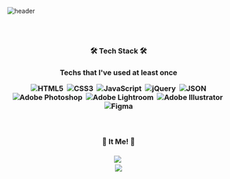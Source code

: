 ![header](https://capsule-render.vercel.app/api?type=slice&color=gradient&height=200&section=header&text=Hi!%20I'm%20Na-Hyeon!&fontAlign=50&fontAlignY=70&fontSize=90&fontColor=333333)

<br>
<br>
<h3 align="center">🛠&#32;Tech Stack&#32;🛠<h3>
<p align="center">Techs that I've used at least once<p>
 

<p align="center">
  <img alt="HTML5" src ="https://img.shields.io/badge/HTML5-E34F26.svg?&style=for-the-badge&logo=HTML5&logoColor=white"/>&nbsp
  <img alt="CSS3" src ="https://img.shields.io/badge/CSS3-1572B6.svg?&style=for-the-badge&logo=CSS3&logoColor="/>&nbsp
  <img alt="JavaScript" src ="https://img.shields.io/badge/JavaScript-F7DF1E.svg?&style=for-the-badge&logo=JavaScript&logoColor=white"/>&nbsp
  <img alt="jQuery" src ="https://img.shields.io/badge/jQuery-0769AD.svg?&style=for-the-badge&logo=jQuery&logoColor=white"/>&nbsp
  <img alt="JSON" src ="https://img.shields.io/badge/JSON-000000.svg?&style=for-the-badge&logo=JSON&logoColor=white"/>
  <br>
  <img alt="Adobe Photoshop" src ="https://img.shields.io/badge/Adobe Photoshop-31A8FF.svg?&style=for-the-badge&logo=Adobe Photoshop&logoColor=white"/>&nbsp
  <img alt="Adobe Lightroom" src ="https://img.shields.io/badge/Adobe Lightroom-31A8FF.svg?&style=for-the-badge&logo=Adobe Lightroom&logoColor=white"/>&nbsp
  <img alt="Adobe Illustrator" src ="https://img.shields.io/badge/Adobe Illustrator-FF9A00.svg?&style=for-the-badge&logo=Adobe Illustrator&logoColor=white"/>&nbsp
  <img alt="Figma" src ="https://img.shields.io/badge/Figma-F24E1E.svg?&style=for-the-badge&logo=Figma&logoColor=white"/>
<p>
<br>
<h3 align="center">🤍&#32;It Me!&#32;💙<h3>
<p align="center">
 <a href="mailto:skgusdlekt@gmail.com"><img src="https://img.shields.io/badge/Gmail-d14836?style=flat-square&logo=Gmail&logoColor=white&link=skgusdlekt@gmail.com"/></a>&nbsp
 <br>
 <a href="https://hits.seeyoufarm.com">
  <img src="https://hits.seeyoufarm.com/api/count/incr/badge.svg?url=https%3A%2F%2Fgithub.com%2FChoinahyeon%2F&count_bg=%23CECECE&title_bg=%23023F92&icon=&icon_color=%23000000&title=hits&edge_flat=false"/></a>
</p>
<br>
<br>

